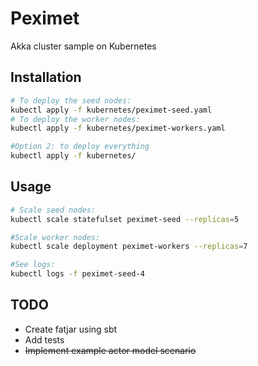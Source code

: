 # Peximet
Akka cluster sample on Kubernetes


## Installation
```sh
# To deploy the seed nodes:
kubectl apply -f kubernetes/peximet-seed.yaml
# To deploy the worker nodes:
kubectl apply -f kubernetes/peximet-workers.yaml

#Option 2: to deploy everything
kubectl apply -f kubernetes/
```

## Usage
```sh
# Scale seed nodes:
kubectl scale statefulset peximet-seed --replicas=5

#Scale worker nodes:
kubectl scale deployment peximet-workers --replicas=7

#See logs:
kubectl logs -f peximet-seed-4
```

## TODO
 - Create fatjar using sbt
 - Add tests
 - ~~Implement example actor model scenario~~
